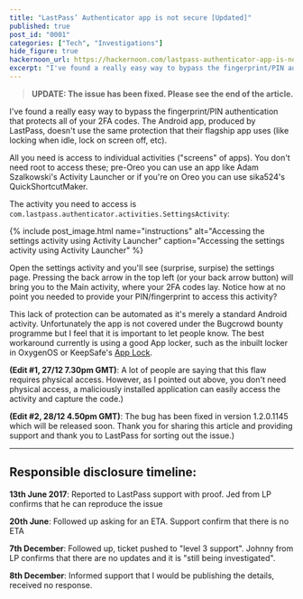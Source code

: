 ```yaml
---
title: "LastPass’ Authenticator app is not secure [Updated]"
published: true
post_id: "0001"
categories: ["Tech", "Investigations"]
hide_figure: true
hackernoon_url: https://hackernoon.com/lastpass-authenticator-app-is-not-secure-77b9743c3007
excerpt: "I've found a really easy way to bypass the fingerprint/PIN authentication that protects all of your 2FA codes. The Android app, produced by LastPass, doesn't"
---
```


> **UPDATE: The issue has been fixed. Please see the end of the article.**

I've found a really easy way to bypass the fingerprint/PIN authentication that protects all of your 2FA codes. The Android app, produced by LastPass, doesn't use the same protection that their flagship app uses (like locking when idle, lock on screen off, etc).

All you need is access to individual activities ("screens" of apps). You don't need root to access these; pre-Oreo you can use an app like Adam Szalkowski's Activity Launcher or if you're on Oreo you can use sika524's QuickShortcutMaker.

The activity you need to access is `com.lastpass.authenticator.activities.SettingsActivity`:

{% include post_image.html name="instructions" alt="Accessing the settings activity using Activity Launcher" caption="Accessing the settings activity using Activity Launcher" %}


Open the settings activity and you'll see (surprise, surpise) the settings page. Pressing the back arrow in the top left (or your back arrow button) will bring you to the Main activity, where your 2FA codes lay. Notice how at no point you needed to provide your PIN/fingerprint to access this activity?

This lack of protection can be automated as it's merely a standard Android activity. Unfortunately the app is not covered under the Bugcrowd bounty programme but I feel that it is important to let people know. The best workaround currently is using a good App locker, such as the inbuilt locker in OxygenOS or KeepSafe's [App Lock](https://play.google.com/store/apps/details?id=com.getkeepsafe.applock).

**(Edit #1, 27/12 7.30pm GMT)**: A lot of people are saying that this flaw requires physical access. However, as I pointed out above, you don't need physical access, a maliciously installed application can easily access the activity and capture the code.)

**(Edit #2, 28/12 4.50pm GMT)**: The bug has been fixed in version 1.2.0.1145 which will be released soon. Thank you for sharing this article and providing support and thank you to LastPass for sorting out the issue.)

---

## Responsible disclosure timeline:

**13th June 2017**: Reported to LastPass support with proof. Jed from LP confirms that he can reproduce the issue

**20th June**: Followed up asking for an ETA. Support confirm that there is no ETA

**7th December**: Followed up, ticket pushed to "level 3 support". Johnny from LP confirms that there are no updates and it is "still being investigated".

**8th December**: Informed support that I would be publishing the details, received no response.